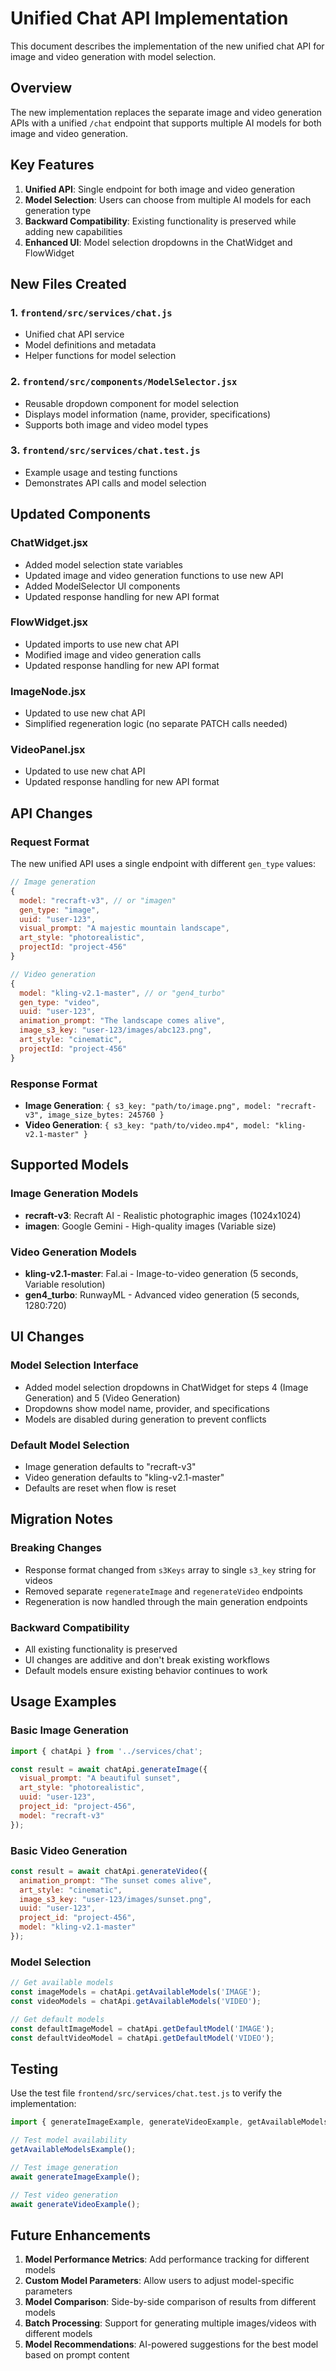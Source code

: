 # Unified Chat API Implementation

This document describes the implementation of the new unified chat API for image and video generation with model selection.

## Overview

The new implementation replaces the separate image and video generation APIs with a unified `/chat` endpoint that supports multiple AI models for both image and video generation.

## Key Features

1. **Unified API**: Single endpoint for both image and video generation
2. **Model Selection**: Users can choose from multiple AI models for each generation type
3. **Backward Compatibility**: Existing functionality is preserved while adding new capabilities
4. **Enhanced UI**: Model selection dropdowns in the ChatWidget and FlowWidget

## New Files Created

### 1. `frontend/src/services/chat.js`
- Unified chat API service
- Model definitions and metadata
- Helper functions for model selection

### 2. `frontend/src/components/ModelSelector.jsx`
- Reusable dropdown component for model selection
- Displays model information (name, provider, specifications)
- Supports both image and video model types

### 3. `frontend/src/services/chat.test.js`
- Example usage and testing functions
- Demonstrates API calls and model selection

## Updated Components

### ChatWidget.jsx
- Added model selection state variables
- Updated image and video generation functions to use new API
- Added ModelSelector UI components
- Updated response handling for new API format

### FlowWidget.jsx
- Updated imports to use new chat API
- Modified image and video generation calls
- Updated response handling for new API format

### ImageNode.jsx
- Updated to use new chat API
- Simplified regeneration logic (no separate PATCH calls needed)

### VideoPanel.jsx
- Updated to use new chat API
- Updated response handling for new API format

## API Changes

### Request Format
The new unified API uses a single endpoint with different `gen_type` values:

```javascript
// Image generation
{
  model: "recraft-v3", // or "imagen"
  gen_type: "image",
  uuid: "user-123",
  visual_prompt: "A majestic mountain landscape",
  art_style: "photorealistic",
  projectId: "project-456"
}

// Video generation
{
  model: "kling-v2.1-master", // or "gen4_turbo"
  gen_type: "video",
  uuid: "user-123",
  animation_prompt: "The landscape comes alive",
  image_s3_key: "user-123/images/abc123.png",
  art_style: "cinematic",
  projectId: "project-456"
}
```

### Response Format
- **Image Generation**: `{ s3_key: "path/to/image.png", model: "recraft-v3", image_size_bytes: 245760 }`
- **Video Generation**: `{ s3_key: "path/to/video.mp4", model: "kling-v2.1-master" }`

## Supported Models

### Image Generation Models
- **recraft-v3**: Recraft AI - Realistic photographic images (1024x1024)
- **imagen**: Google Gemini - High-quality images (Variable size)

### Video Generation Models
- **kling-v2.1-master**: Fal.ai - Image-to-video generation (5 seconds, Variable resolution)
- **gen4_turbo**: RunwayML - Advanced video generation (5 seconds, 1280:720)

## UI Changes

### Model Selection Interface
- Added model selection dropdowns in ChatWidget for steps 4 (Image Generation) and 5 (Video Generation)
- Dropdowns show model name, provider, and specifications
- Models are disabled during generation to prevent conflicts

### Default Model Selection
- Image generation defaults to "recraft-v3"
- Video generation defaults to "kling-v2.1-master"
- Defaults are reset when flow is reset

## Migration Notes

### Breaking Changes
- Response format changed from `s3Keys` array to single `s3_key` string for videos
- Removed separate `regenerateImage` and `regenerateVideo` endpoints
- Regeneration is now handled through the main generation endpoints

### Backward Compatibility
- All existing functionality is preserved
- UI changes are additive and don't break existing workflows
- Default models ensure existing behavior continues to work

## Usage Examples

### Basic Image Generation
```javascript
import { chatApi } from '../services/chat';

const result = await chatApi.generateImage({
  visual_prompt: "A beautiful sunset",
  art_style: "photorealistic",
  uuid: "user-123",
  project_id: "project-456",
  model: "recraft-v3"
});
```

### Basic Video Generation
```javascript
const result = await chatApi.generateVideo({
  animation_prompt: "The sunset comes alive",
  art_style: "cinematic",
  image_s3_key: "user-123/images/sunset.png",
  uuid: "user-123",
  project_id: "project-456",
  model: "kling-v2.1-master"
});
```

### Model Selection
```javascript
// Get available models
const imageModels = chatApi.getAvailableModels('IMAGE');
const videoModels = chatApi.getAvailableModels('VIDEO');

// Get default models
const defaultImageModel = chatApi.getDefaultModel('IMAGE');
const defaultVideoModel = chatApi.getDefaultModel('VIDEO');
```

## Testing

Use the test file `frontend/src/services/chat.test.js` to verify the implementation:

```javascript
import { generateImageExample, generateVideoExample, getAvailableModelsExample } from './chat.test';

// Test model availability
getAvailableModelsExample();

// Test image generation
await generateImageExample();

// Test video generation
await generateVideoExample();
```

## Future Enhancements

1. **Model Performance Metrics**: Add performance tracking for different models
2. **Custom Model Parameters**: Allow users to adjust model-specific parameters
3. **Model Comparison**: Side-by-side comparison of results from different models
4. **Batch Processing**: Support for generating multiple images/videos with different models
5. **Model Recommendations**: AI-powered suggestions for the best model based on prompt content 